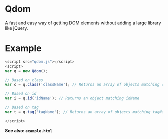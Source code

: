 Qdom
====

A fast and easy way of getting DOM elements without adding a large library like jQuery.

Example
=======

```js
<script src="qdom.js"></script>
<script>
var q = new Qdom();

// Based on class
var c = q.class('className'); // Returns an array of objects matching className

// Based on id
var i = q.id('idName'); // Returns an object matching idName

// Based on tag
var t = q.tag('tagName'); // Returns an array of objects matching tagName

</script>
```


**See also: `example.html`**
